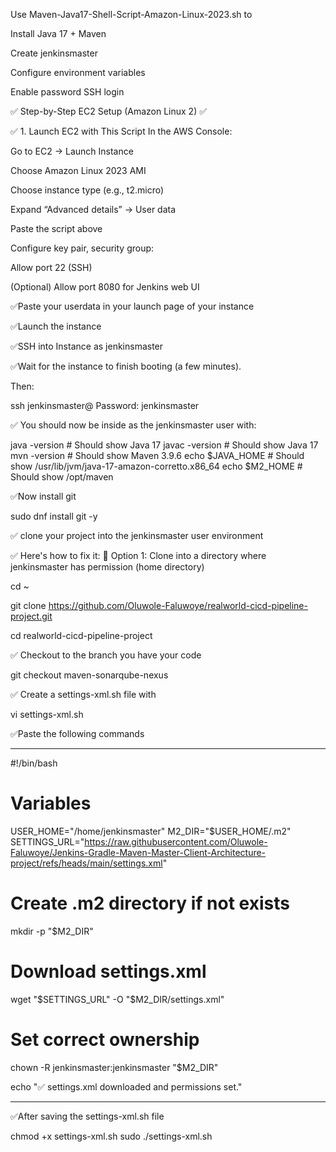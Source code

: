 Use Maven-Java17-Shell-Script-Amazon-Linux-2023.sh to 

Install Java 17 + Maven

Create jenkinsmaster

Configure environment variables

Enable password SSH login


✅ Step-by-Step EC2 Setup (Amazon Linux 2)
✅ 


✅ 1. Launch EC2 with This Script
In the AWS Console:

Go to EC2 → Launch Instance

Choose Amazon Linux 2023 AMI

Choose instance type (e.g., t2.micro)

Expand “Advanced details” → User data

Paste the script above

Configure key pair, security group:

Allow port 22 (SSH)

(Optional) Allow port 8080 for Jenkins web UI

✅Paste your userdata in your launch page of your instance 

✅Launch the instance

✅SSH into Instance as jenkinsmaster

✅Wait for the instance to finish booting (a few minutes).

Then:

ssh jenkinsmaster@<your-ec2-public-ip>
Password: jenkinsmaster

✅ You should now be inside as the jenkinsmaster user with:

java -version         # Should show Java 17
javac -version        # Should show Java 17
mvn -version          # Should show Maven 3.9.6
echo $JAVA_HOME       # Should show /usr/lib/jvm/java-17-amazon-corretto.x86_64
echo $M2_HOME         # Should show /opt/maven

✅Now install git 

sudo dnf install git -y


✅ clone your project into the jenkinsmaster user environment

✅ Here's how to fix it:
🔹 Option 1: Clone into a directory where jenkinsmaster has permission (home directory)

cd ~


git clone https://github.com/Oluwole-Faluwoye/realworld-cicd-pipeline-project.git

cd realworld-cicd-pipeline-project

✅ Checkout to the branch you have your code 

git checkout maven-sonarqube-nexus



✅ Create a settings-xml.sh file with 

vi settings-xml.sh



✅Paste the following commands

-----------------------------------------------------------------------------------



#!/bin/bash

# Variables
USER_HOME="/home/jenkinsmaster"
M2_DIR="$USER_HOME/.m2"
SETTINGS_URL="https://raw.githubusercontent.com/Oluwole-Faluwoye/Jenkins-Gradle-Maven-Master-Client-Architecture-project/refs/heads/main/settings.xml"

# Create .m2 directory if not exists
mkdir -p "$M2_DIR"

# Download settings.xml
wget "$SETTINGS_URL" -O "$M2_DIR/settings.xml"

# Set correct ownership
chown -R jenkinsmaster:jenkinsmaster "$M2_DIR"

echo "✅ settings.xml downloaded and permissions set."

-----------------------------------------------------------------------------------


✅After saving the settings-xml.sh file 

chmod +x settings-xml.sh
sudo ./settings-xml.sh